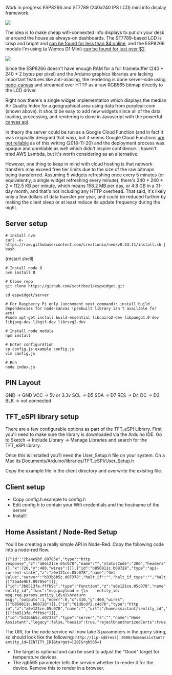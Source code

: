 Work in progress ESP8266 and ST7789 (240x240 IPS LCD) mini info display framework.

<img src="https://pbs.twimg.com/media/DsbQYDfUcAAAItL.jpg:small"/>

The idea is to make cheap wifi-connected info displays to put on your desk or around the house as always-on dashboards. The ST7789-based LCD is crisp and bright and [can be found for less than $4 online](https://www.aliexpress.com/wholesale?catId=0&SearchText=st7789), and the ESP8266 module I'm using (a Wemos D1 Mini) [can be found for just over $2](https://www.aliexpress.com/wholesale?catId=0&SearchText=wemos%20d1%20mini).

<img src="https://pbs.twimg.com/media/DskVuSEUwAAtUuY.jpg:small"/>

Since the ESP8266 doesn't have enough RAM for a full framebuffer (240 * 240 * 2 bytes per pixel) and the Arduino graphics libraries are lacking important features like anti-aliasing, the rendering is done server-side using [node-canvas](https://github.com/Automattic/node-canvas) and streamed over HTTP as a raw RGB565 bitmap directly to the LCD driver.

Right now there's a single widget implementation which displays the median Air Quality Index for a geographical area using data from purpleair.com (shown above). It should be easy to add new widgets since all of the data loading, processing, and rendering is done in Javascript with the powerful [canvas api](https://developer.mozilla.org/en-US/docs/Web/API/CanvasRenderingContext2D).

In theory the server could be run as a Google Cloud Function (and in fact it was originally designed that way), but it seems Google Cloud Functions [are not reliable](https://issuetracker.google.com/issues/117889747) as of this writing (2018-11-20) and the deployment process was opaque and unreliable as well which didn't inspire confidence. I haven't tried AWS Lambda, but it's worth considering as an alternative.

However, one thing to keep in mind with cloud hosting is that network transfers may exceed free tier limits due to the size of the raw bitmaps being transferred. Assuming 5 widgets refreshing once every 5 minutes (or equivalently, a single widget refreshing every minute), there's 240 * 240 * 2 = 112.5 KB per minute, which means 158.2 MB per day, or 4.8 GB in a 31-day month, and that's not including any HTTP overhead. That said, it's likely only a few dollars of data transfer per year, and could be reduced further by making the client sleep or at least reduce its update frequency during the night.


## Server setup
```
# Install nvm
curl -o- https://raw.githubusercontent.com/creationix/nvm/v0.33.11/install.sh | bash
```
(restart shell)
```
# Install node 8
nvm install 8

# Clone repo
git clone https://github.com/scottbez1/espwidget.git

cd espwidget/server

# For Raspberry Pi only (uncomment next command): install build dependencies for node-canvas (prebuilt library isn't available for arm)
#sudo apt-get install build-essential libcairo2-dev libpango1.0-dev libjpeg-dev libgif-dev librsvg2-dev

# Install node module
npm install

# Enter configuration
cp config.js.example config.js
vim config.js

# Run
node index.js
```

## PIN Layout
GND -> GND
VCC -> 5v or 3.3v
SCL -> D5
SDA -> D7
RES -> D4
DC -> D3
BLK -> not connected

## TFT_eSPI library setup
There are a few configurable options as part of the TFT_eSPI Library.
First you'll need to make sure the library is downloaded via the Arduino IDE. Go to Sketch -> Include Library -> Manage Libraries and search for the TFT_eSPI library.

Once this is installed you'll need the User_Setup.h file on your system. On a Mac its Documents/Arduino/libraries/TFT_eSPI/User_Setup.h

Copy the example file in the client directory and overwrite the existing file.

## Client setup
- Copy config.h.example to config.h
- Edit config.h to contain your Wifi credentials and the hostname of the server
- Install!

## Home Assistant / Node-Red Setup
You'll be creating a really simple API in Node-Red. Copy the following code into a node-red flow.

```
[{"id":"2ba4e9bf.89785e","type":"http response","z":"a0e121ce.05c078","name":"","statusCode":"200","headers":{},"x":720,"y":400,"wires":[]},{"id":"b850811c.b08728","type":"api-current-state","z":"a0e121ce.05c078","name":"Get Value","server":"b33b6b5c.d07378","halt_if":"","halt_if_type":"","halt_if_compare":"is","override_topic":true,"override_payload":true,"override_data":true,"entity_id":"","state_type":"str","outputs":1,"x":560,"y":400,"wires":[["2ba4e9bf.89785e"]]},{"id":"3b8513fe.fffb9c","type":"function","z":"a0e121ce.05c078","name":"Get entity_id","func":"msg.payload = {\n    entity_id: msg.req.params.entity_id\n}\nreturn msg;","outputs":1,"noerr":0,"x":410,"y":400,"wires":[["b850811c.b08728"]]},{"id":"81d6cdf2.c4d7b","type":"http in","z":"a0e121ce.05c078","name":"","url":"/homeassistant/:entity_id","method":"get","upload":false,"swaggerDoc":"","x":180,"y":400,"wires":[["3b8513fe.fffb9c"]]},{"id":"b33b6b5c.d07378","type":"server","z":"","name":"Home Assistant","legacy":false,"hassio":true,"rejectUnauthorizedCerts":true,"ha_boolean":"y|yes|true|on|home|open"}]
```

The URL for the node service will now take 3 parameters in the query string, so should look like the following:
`http://[ip-address]:3000/homeassistant?entity_id=[ENTITY_ID]&target=[20]&rgb565=1`

- The target is optional and can be used to adjust the "Good" target for temperature devices.
- The rgb565 parameter tells the service whether to render it for the device. Remove this to render in a browser.
